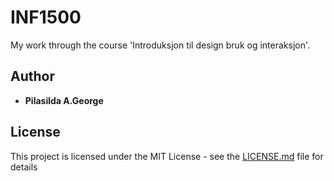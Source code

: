 # INF1500
My work through the course 'Introduksjon til design bruk og interaksjon'.

## Author

* **Pilasilda A.George** 

## License

This project is licensed under the MIT License - see the [LICENSE.md](LICENSE.md) file for details
